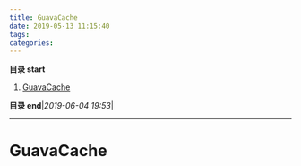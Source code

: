 ```yaml
---
title: GuavaCache
date: 2019-05-13 11:15:40
tags: 
categories: 
---
```


**目录 start**
 
1. [GuavaCache](#guavacache)

**目录 end**|_2019-06-04 19:53_|
****************************************
# GuavaCache
